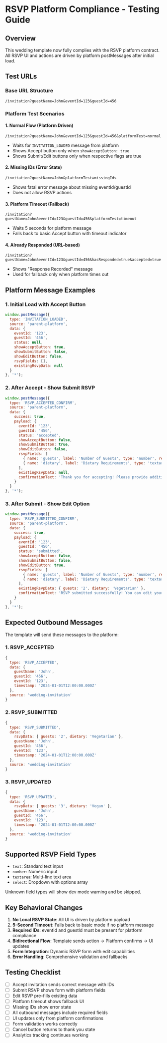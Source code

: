 # RSVP Platform Compliance - Testing Guide

## Overview
This wedding template now fully complies with the RSVP platform contract. All RSVP UI and actions are driven by platform postMessages after initial load.

## Test URLs

### Base URL Structure
```
/invitation?guestName=John&eventId=123&guestId=456
```

### Platform Test Scenarios

#### 1. Normal Flow (Platform Driven)
```
/invitation?guestName=John&eventId=123&guestId=456&platformTest=normal
```
- Waits for `INVITATION_LOADED` message from platform
- Shows Accept button only when `showAcceptButton: true`
- Shows Submit/Edit buttons only when respective flags are true

#### 2. Missing IDs (Error State)
```
/invitation?guestName=John&platformTest=missingIds
```
- Shows fatal error message about missing eventId/guestId
- Does not allow RSVP actions

#### 3. Platform Timeout (Fallback)
```
/invitation?guestName=John&eventId=123&guestId=456&platformTest=timeout
```
- Waits 5 seconds for platform message
- Falls back to basic Accept button with timeout indicator

#### 4. Already Responded (URL-based)
```
/invitation?guestName=John&eventId=123&guestId=456&hasResponded=true&accepted=true
```
- Shows "Response Recorded" message
- Used for fallback only when platform times out

## Platform Message Examples

### 1. Initial Load with Accept Button
```javascript
window.postMessage({
  type: 'INVITATION_LOADED',
  source: 'parent-platform',
  data: {
    eventId: '123',
    guestId: '456',
    status: null,
    showAcceptButton: true,
    showSubmitButton: false,
    showEditButton: false,
    rsvpFields: [],
    existingRsvpData: null
  }
}, '*');
```

### 2. After Accept - Show Submit RSVP
```javascript
window.postMessage({
  type: 'RSVP_ACCEPTED_CONFIRM',
  source: 'parent-platform',
  data: {
    success: true,
    payload: {
      eventId: '123',
      guestId: '456',
      status: 'accepted',
      showAcceptButton: false,
      showSubmitButton: true,
      showEditButton: false,
      rsvpFields: [
        { name: 'guests', label: 'Number of Guests', type: 'number', required: true },
        { name: 'dietary', label: 'Dietary Requirements', type: 'textarea', required: false }
      ],
      existingRsvpData: null,
      confirmationText: 'Thank you for accepting! Please provide additional details.'
    }
  }
}, '*');
```

### 3. After Submit - Show Edit Option
```javascript
window.postMessage({
  type: 'RSVP_SUBMITTED_CONFIRM',
  source: 'parent-platform',
  data: {
    success: true,
    payload: {
      eventId: '123',
      guestId: '456',
      status: 'submitted',
      showAcceptButton: false,
      showSubmitButton: false,
      showEditButton: true,
      rsvpFields: [
        { name: 'guests', label: 'Number of Guests', type: 'number', required: true },
        { name: 'dietary', label: 'Dietary Requirements', type: 'textarea', required: false }
      ],
      existingRsvpData: { guests: '2', dietary: 'Vegetarian' },
      confirmationText: 'RSVP submitted successfully! You can edit your response below.'
    }
  }
}, '*');
```

## Expected Outbound Messages

The template will send these messages to the platform:

### 1. RSVP_ACCEPTED
```javascript
{
  type: 'RSVP_ACCEPTED',
  data: {
    guestName: 'John',
    guestId: '456',
    eventId: '123',
    timestamp: '2024-01-01T12:00:00.000Z'
  },
  source: 'wedding-invitation'
}
```

### 2. RSVP_SUBMITTED
```javascript
{
  type: 'RSVP_SUBMITTED',
  data: {
    rsvpData: { guests: '2', dietary: 'Vegetarian' },
    guestName: 'John',
    guestId: '456',
    eventId: '123',
    timestamp: '2024-01-01T12:00:00.000Z'
  },
  source: 'wedding-invitation'
}
```

### 3. RSVP_UPDATED
```javascript
{
  type: 'RSVP_UPDATED',
  data: {
    rsvpData: { guests: '3', dietary: 'Vegan' },
    guestName: 'John',
    guestId: '456',
    eventId: '123',
    timestamp: '2024-01-01T12:00:00.000Z'
  },
  source: 'wedding-invitation'
}
```

## Supported RSVP Field Types

- `text`: Standard text input
- `number`: Numeric input
- `textarea`: Multi-line text area
- `select`: Dropdown with options array

Unknown field types will show dev mode warning and be skipped.

## Key Behavioral Changes

1. **No Local RSVP State**: All UI is driven by platform payload
2. **5-Second Timeout**: Falls back to basic mode if no platform message
3. **Required IDs**: eventId and guestId must be present for platform compliance
4. **Bidirectional Flow**: Template sends action → Platform confirms → UI updates
5. **Form Integration**: Dynamic RSVP form with edit capabilities
6. **Error Handling**: Comprehensive validation and fallbacks

## Testing Checklist

- [ ] Accept invitation sends correct message with IDs
- [ ] Submit RSVP shows form with platform fields
- [ ] Edit RSVP pre-fills existing data
- [ ] Platform timeout shows fallback UI
- [ ] Missing IDs show error state
- [ ] All outbound messages include required fields
- [ ] UI updates only from platform confirmations
- [ ] Form validation works correctly
- [ ] Cancel button returns to thank you state
- [ ] Analytics tracking continues working